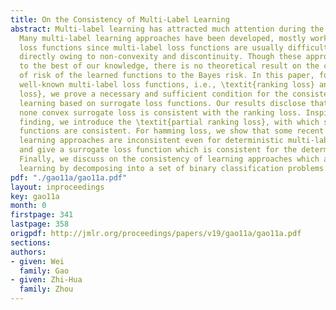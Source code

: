 ```yaml
---
title: On the Consistency of Multi-Label Learning
abstract: Multi-label learning has attracted much attention during the past few years.
  Many multi-label learning approaches have been developed, mostly working with surrogate
  loss functions since multi-label loss functions are usually difficult to optimize
  directly owing to non-convexity and discontinuity. Though these approaches are effective,
  to the best of our knowledge, there is no theoretical result on the convergence
  of risk of the learned functions to the Bayes risk. In this paper, focusing on two
  well-known multi-label loss functions, i.e., \textit{ranking loss} and \textit{hamming
  loss}, we prove a necessary and sufficient condition for the consistency of multi-label
  learning based on surrogate loss functions. Our results disclose that, surprisingly,
  none convex surrogate loss is consistent with the ranking loss. Inspired by the
  finding, we introduce the \textit{partial ranking loss}, with which some surrogate
  functions are consistent. For hamming loss, we show that some recent multi-label
  learning approaches are inconsistent even for deterministic multi-label classification,
  and give a surrogate loss function which is consistent for the deterministic case.
  Finally, we discuss on the consistency of learning approaches which address multi-label
  learning by decomposing into a set of binary classification problems.
pdf: "./gao11a/gao11a.pdf"
layout: inproceedings
key: gao11a
month: 0
firstpage: 341
lastpage: 358
origpdf: http://jmlr.org/proceedings/papers/v19/gao11a/gao11a.pdf
sections: 
authors:
- given: Wei
  family: Gao
- given: Zhi-Hua
  family: Zhou
---
```

